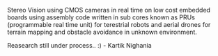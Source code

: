 Stereo Vision using CMOS cameras in real time on low cost embedded boards 
using assembly code written in sub cores known as PRUs (programmable real time unit) 
for terestrial robots and aerial drones for terrain mapping and obstacle avoidance in unknown environment.


Reasearch still under process.. :)
                                  - Kartik Nighania
    
